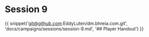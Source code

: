 # Session 9

{{ snippet('git@github.com:EddyLuten/dm.bhreia.com.git', 'docs/campaigns/sessions/session-9.md', '## Player Handout') }}
